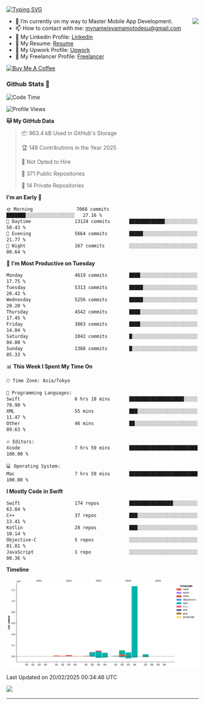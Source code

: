 
[![Typing SVG](https://readme-typing-svg.demolab.com/?lines=Thank+You+For+Visiting!!;You+Are+Welcome✨;I+am+Kyo+Yamamoto;Mobile+Developer)](https://git.io/typing-svg)
<p>
<img align="right" src="https://media.giphy.com/media/26ufdb3cYKwbRtYVW/giphy.gif" style="max-width:100%;" height="150px">

- 🌱 I’m currently on my way to Master Mobile App Development.
- 📫 How to contact with me: mynameisyamamotodesu@gmail.com
- 🔗 My Linkedin Profile: [Linkedin](https://www.linkedin.com/in/kyo-yamamoto-a2ab50239)
- 🔗 My Resume: [Resume](https://www.kickresume.com/cv/rNok4e/)
- 🔗 My Upwork Profile: [Upwork](https://www.upwork.com/freelancers/~01aa9115102bb4af25)
- 🔗 My Freelancer Profile: [Freelancer](https://www.freelancer.com/u/yamamotodesu)

<a href="https://www.buymeacoffee.com/kyoyamamoto" target="_blank"><img src="https://cdn.buymeacoffee.com/buttons/default-orange.png" alt="Buy Me A Coffee" height="41" width="174"></a>

### Github Stats 🥇 
<!--START_SECTION:waka-->
![Code Time](http://img.shields.io/badge/Code%20Time-1%2C064%20hrs%2027%20mins-blue)

![Profile Views](http://img.shields.io/badge/Profile%20Views-0-blue)

**🐱 My GitHub Data** 

> 📦 963.4 kB Used in GitHub's Storage 
 > 
> 🏆 148 Contributions in the Year 2025
 > 
> 🚫 Not Opted to Hire
 > 
> 📜 371 Public Repositories 
 > 
> 🔑 14 Private Repositories 
 > 
**I'm an Early 🐤** 

```text
🌞 Morning                7068 commits        ███████░░░░░░░░░░░░░░░░░░   27.16 % 
🌆 Daytime                13124 commits       █████████████░░░░░░░░░░░░   50.43 % 
🌃 Evening                5664 commits        █████░░░░░░░░░░░░░░░░░░░░   21.77 % 
🌙 Night                  167 commits         ░░░░░░░░░░░░░░░░░░░░░░░░░   00.64 % 
```
📅 **I'm Most Productive on Tuesday** 

```text
Monday                   4619 commits        ████░░░░░░░░░░░░░░░░░░░░░   17.75 % 
Tuesday                  5313 commits        █████░░░░░░░░░░░░░░░░░░░░   20.42 % 
Wednesday                5256 commits        █████░░░░░░░░░░░░░░░░░░░░   20.20 % 
Thursday                 4542 commits        ████░░░░░░░░░░░░░░░░░░░░░   17.45 % 
Friday                   3863 commits        ████░░░░░░░░░░░░░░░░░░░░░   14.84 % 
Saturday                 1042 commits        █░░░░░░░░░░░░░░░░░░░░░░░░   04.00 % 
Sunday                   1388 commits        █░░░░░░░░░░░░░░░░░░░░░░░░   05.33 % 
```


📊 **This Week I Spent My Time On** 

```text
🕑︎ Time Zone: Asia/Tokyo

💬 Programming Languages: 
Swift                    6 hrs 18 mins       ████████████████████░░░░░   78.90 % 
XML                      55 mins             ███░░░░░░░░░░░░░░░░░░░░░░   11.47 % 
Other                    46 mins             ██░░░░░░░░░░░░░░░░░░░░░░░   09.63 % 

🔥 Editors: 
Xcode                    7 hrs 59 mins       █████████████████████████   100.00 % 

💻 Operating System: 
Mac                      7 hrs 59 mins       █████████████████████████   100.00 % 
```

**I Mostly Code in Swift** 

```text
Swift                    174 repos           ████████████████░░░░░░░░░   63.04 % 
C++                      37 repos            ███░░░░░░░░░░░░░░░░░░░░░░   13.41 % 
Kotlin                   28 repos            ███░░░░░░░░░░░░░░░░░░░░░░   10.14 % 
Objective-C              5 repos             ░░░░░░░░░░░░░░░░░░░░░░░░░   01.81 % 
JavaScript               1 repo              ░░░░░░░░░░░░░░░░░░░░░░░░░   00.36 % 
```



**Timeline**

![Lines of Code chart](https://raw.githubusercontent.com/YamamotoDesu/YamamotoDesu/main/assets/bar_graph.png)


 Last Updated on 20/02/2025 00:34:46 UTC
<!--END_SECTION:waka-->

![](https://github-profile-summary-cards.vercel.app/api/cards/profile-details?username=YamamotoDesu&theme=vue)

----
